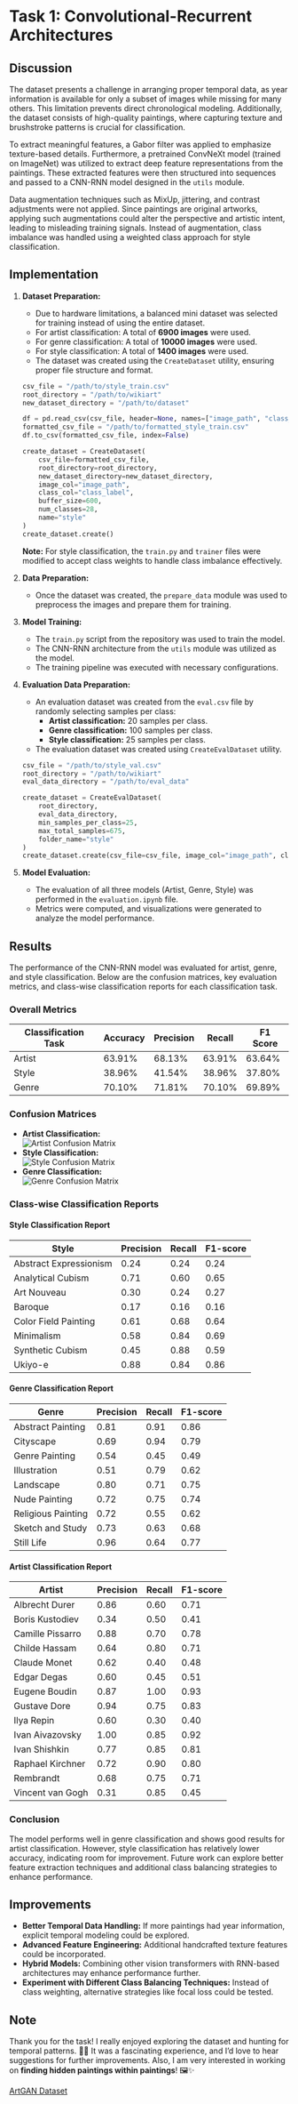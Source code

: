 # Task 1: Convolutional-Recurrent Architectures

## Discussion
The dataset presents a challenge in arranging proper temporal data, as year information is available for only a subset of images while missing for many others. This limitation prevents direct chronological modeling. Additionally, the dataset consists of high-quality paintings, where capturing texture and brushstroke patterns is crucial for classification.

To extract meaningful features, a Gabor filter was applied to emphasize texture-based details. Furthermore, a pretrained ConvNeXt model (trained on ImageNet) was utilized to extract deep feature representations from the paintings. These extracted features were then structured into sequences and passed to a CNN-RNN model designed in the `utils` module.

Data augmentation techniques such as MixUp, jittering, and contrast adjustments were not applied. Since paintings are original artworks, applying such augmentations could alter the perspective and artistic intent, leading to misleading training signals. Instead of augmentation, class imbalance was handled using a weighted class approach for style classification.

## Implementation
1. **Dataset Preparation:**
   - Due to hardware limitations, a balanced mini dataset was selected for training instead of using the entire dataset.
   - For artist classification: A total of **6900 images** were used.
   - For genre classification: A total of **10000 images** were used.
   - For style classification: A total of **1400 images** were used.
   - The dataset was created using the `CreateDataset` utility, ensuring proper file structure and format.

   ```python
   csv_file = "/path/to/style_train.csv"
   root_directory = "/path/to/wikiart"
   new_dataset_directory = "/path/to/dataset"
   
   df = pd.read_csv(csv_file, header=None, names=["image_path", "class_label"])
   formatted_csv_file = "/path/to/formatted_style_train.csv"
   df.to_csv(formatted_csv_file, index=False)
   
   create_dataset = CreateDataset(
       csv_file=formatted_csv_file,
       root_directory=root_directory,
       new_dataset_directory=new_dataset_directory,
       image_col="image_path",
       class_col="class_label",
       buffer_size=600,
       num_classes=28,
       name="style"
   )
   create_dataset.create()
   ```

   **Note:** For style classification, the `train.py` and `trainer` files were modified to accept class weights to handle class imbalance effectively.

2. **Data Preparation:**
   - Once the dataset was created, the `prepare_data` module was used to preprocess the images and prepare them for training.

3. **Model Training:**
   - The `train.py` script from the repository was used to train the model.
   - The CNN-RNN architecture from the `utils` module was utilized as the model.
   - The training pipeline was executed with necessary configurations.

4. **Evaluation Data Preparation:**
   - An evaluation dataset was created from the `eval.csv` file by randomly selecting samples per class:
     - **Artist classification:** 20 samples per class.
     - **Genre classification:** 100 samples per class.
     - **Style classification:** 25 samples per class.
   - The evaluation dataset was created using `CreateEvalDataset` utility.

   ```python
   csv_file = "/path/to/style_val.csv"
   root_directory = "/path/to/wikiart"
   eval_data_directory = "/path/to/eval_data"

   create_dataset = CreateEvalDataset(
       root_directory,
       eval_data_directory,
       min_samples_per_class=25,
       max_total_samples=675,
       folder_name="style"
   )
   create_dataset.create(csv_file=csv_file, image_col="image_path", class_col="class_label")
   ```

5. **Model Evaluation:**
   - The evaluation of all three models (Artist, Genre, Style) was performed in the `evaluation.ipynb` file.
   - Metrics were computed, and visualizations were generated to analyze the model performance.

## Results
The performance of the CNN-RNN model was evaluated for artist, genre, and style classification. Below are the confusion matrices, key evaluation metrics, and class-wise classification reports for each classification task.

### Overall Metrics

| Classification Task | Accuracy | Precision | Recall | F1 Score |
|---------------------|----------|-----------|--------|----------|
| Artist              | 63.91%   | 68.13%    | 63.91% | 63.64%   |
| Style               | 38.96%   | 41.54%    | 38.96% | 37.80%   |
| Genre               | 70.10%   | 71.81%    | 70.10% | 69.89%   |

### Confusion Matrices

- **Artist Classification:**  
  ![Artist Confusion Matrix](../assets/task1/artist/artist_confusion.png)
- **Style Classification:**  
  ![Style Confusion Matrix](../assets/task1/genre/genre_confusion.png)
- **Genre Classification:**  
  ![Genre Confusion Matrix](../assets/task1/style/style_confusion.png)


### Class-wise Classification Reports

#### Style Classification Report

| Style                     | Precision  | Recall | F1-score |
|---------------------------|------------|--------|----------|
| Abstract Expressionism    | 0.24       | 0.24   | 0.24     | 
| Analytical Cubism         | 0.71       | 0.60   | 0.65     |
| Art Nouveau               | 0.30       | 0.24   | 0.27     |
| Baroque                   | 0.17       | 0.16   | 0.16     |
| Color Field Painting      | 0.61       | 0.68   | 0.64     |
| Minimalism                | 0.58       | 0.84   | 0.69     |
| Synthetic Cubism          | 0.45       | 0.88   | 0.59     |
| Ukiyo-e                   | 0.88       | 0.84   | 0.86     |

#### Genre Classification Report

| Genre                  | Precision  | Recall | F1-score |
|------------------------|------------|--------|----------|
| Abstract Painting      | 0.81       | 0.91   | 0.86     |
| Cityscape              | 0.69       | 0.94   | 0.79     |
| Genre Painting         | 0.54       | 0.45   | 0.49     |
| Illustration           | 0.51       | 0.79   | 0.62     |
| Landscape              | 0.80       | 0.71   | 0.75     |
| Nude Painting          | 0.72       | 0.75   | 0.74     |
| Religious Painting     | 0.72       | 0.55   | 0.62     |
| Sketch and Study       | 0.73       | 0.63   | 0.68     |
| Still Life             | 0.96       | 0.64   | 0.77     |

#### Artist Classification Report

| Artist                | Precision  | Recall | F1-score |
|-----------------------|------------|--------|----------|
| Albrecht Durer        | 0.86       | 0.60   | 0.71     |
| Boris Kustodiev       | 0.34       | 0.50   | 0.41     |
| Camille Pissarro      | 0.88       | 0.70   | 0.78     |
| Childe Hassam         | 0.64       | 0.80   | 0.71     |
| Claude Monet          | 0.62       | 0.40   | 0.48     |
| Edgar Degas           | 0.60       | 0.45   | 0.51     |
| Eugene Boudin         | 0.87       | 1.00   | 0.93     |
| Gustave Dore          | 0.94       | 0.75   | 0.83     |
| Ilya Repin            | 0.60       | 0.30   | 0.40     |
| Ivan Aivazovsky       | 1.00       | 0.85   | 0.92     |
| Ivan Shishkin         | 0.77       | 0.85   | 0.81     |
| Raphael Kirchner      | 0.72       | 0.90   | 0.80     |
| Rembrandt             | 0.68       | 0.75   | 0.71     |
| Vincent van Gogh      | 0.31       | 0.85   | 0.45     |

### Conclusion
The model performs well in genre classification and shows good results for artist classification. However, style classification has relatively lower accuracy, indicating room for improvement. Future work can explore better feature extraction techniques and additional class balancing strategies to enhance performance.

## Improvements
- **Better Temporal Data Handling:** If more paintings had year information, explicit temporal modeling could be explored.
- **Advanced Feature Engineering:** Additional handcrafted texture features could be incorporated.
- **Hybrid Models:** Combining other vision transformers with RNN-based architectures may enhance performance further.
- **Experiment with Different Class Balancing Techniques:** Instead of class weighting, alternative strategies like focal loss could be tested.

## Note
Thank you for the task! I really enjoyed exploring the dataset and hunting for temporal patterns. 🕵️‍♂️ It was a fascinating experience, and I’d love to hear suggestions for further improvements. Also, I am very interested in working on **finding hidden paintings within paintings**! 🖼️✨

[ArtGAN Dataset](https://github.com/cs-chan/ArtGAN/blob/master/WikiArt%20Dataset/README.md)
